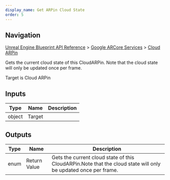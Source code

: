 ```yaml
---
display_name: Get ARPin Cloud State
order: 5
---
```

## Navigation

[Unreal Engine Blueprint API Reference](https://dev.epicgames.com/documentation/en-us/unreal-engine/BlueprintAPI) > [Google ARCore Services](https://dev.epicgames.com/documentation/en-us/unreal-engine/BlueprintAPI/GoogleARCoreServices) > [Cloud ARPin](https://dev.epicgames.com/documentation/en-us/unreal-engine/BlueprintAPI/GoogleARCoreServices/CloudARPin)

Gets the current cloud state of this CloudARPin.
Note that the cloud state will only be updated once per frame.

Target is Cloud ARPin

## Inputs

| Type | Name | Description |
| --- | --- | --- |
| object | Target |  |

## Outputs

| Type | Name | Description |
| --- | --- | --- |
| enum | Return Value | Gets the current cloud state of this CloudARPin.Note that the cloud state will only be updated once per frame. |
